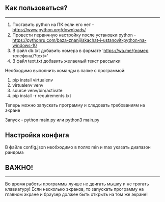 ## Как пользоваться?
---

1. Поставить python на ПК если его нет - https://www.python.org/downloads/
2. Провести первичную настройку после установки python - https://pythonru.com/baza-znanij/skachat-i-ustanovit-python-na-windows-10
3. В файл db.txt добавить номера в формате 'https://wa.me/{номер телефона}?text='
4. В файл text.txt добавить желаемый текст рассылки

Необходимо выполнить команды в папке с программой:
1. pip install virtualenv 
2. virtualenv venv 
3. source venv/bin/activate 
4. pip install -r requirements.txt

Теперь можно запускать программу и следовать требованиям на экране

Запуск - python main.py или python3 main.py

## Настройка конфига
В файле config.json необходимо в полях min и max указать диапазон рандома

## ВАЖНО!
---

Во время работы программы лучше не двигать мышку и не трогать клавиатуру!
Если несколько экранов, то запускать программу на главном экране и браузер должен быть открыть на том же экране!
